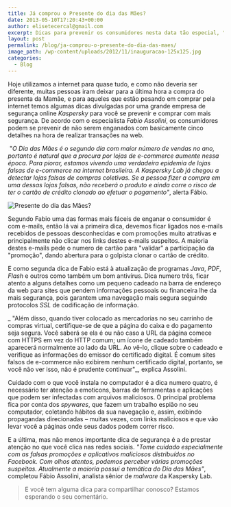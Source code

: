 ```yaml
---
title: Já comprou o Presente do dia das Mães?
date: 2013-05-10T17:20:43+00:00
author: elisetecercal@gmail.com
excerpt: Dicas para prevenir os consumidores nesta data tão especial, "Dia das Mães", onde sites e links maliciosos transformam seu presente em um pesadelo.
layout: post
permalink: /blog/ja-comprou-o-presente-do-dia-das-maes/
image_path: /wp-content/uploads/2012/11/inauguracao-125x125.jpg
categories:
  - Blog
---
```


Hoje utilizamos a internet para quase tudo, e como não deveria ser diferente, muitas pessoas iram deixar para a última hora a compra do presenta da Mamãe, e para aqueles que estão pesando em comprar pela internet temos algumas dicas divulgadas por uma grande empresa de segurança online _Kaspersky_ para você se prevenir e comprar com mais segurança. De acordo com o especialista _Fabio Assolini_, os consumidores podem se prevenir de não serem enganados com basicamente cinco detalhes na hora de realizar transações na web.

 "_O Dia das Mães é o segundo dia com maior número de vendas no ano, portanto é natural que a procura por lojas de e-commerce aumente nessa época. Para piorar, estamos vivendo uma verdadeira epidemia de lojas falsas de e-commerce na internet brasileira. A Kaspersky Lab já chegou a detectar lojas falsas de compras coletivas. Se a pessoa fizer a compra em uma dessas lojas falsas, não receberá o produto e ainda corre o risco de ter o cartão de crédito clonado ao efetuar o pagamento"_, alerta Fábio.

![Presente do dia das Mães?](http://sistemas.cekurte.com/wp-content/uploads/2013/05/mouse-gift-270x300.jpg "Já comprou o Presente do dia das Mães?")

Segundo Fabio uma das formas mais fáceis de enganar o consumidor é com e-mails, então lá vai a primeira dica, devemos ficar ligados nos e-mails recebidos de pessoas desconhecidas e com promoções muito atrativas e principalmente não clicar nos links destes e-mails suspeitos. A maioria destes e-mails pede o numero de cartão para "validar" a participação da "promoção", dando abertura para o golpista clonar o cartão de crédito.

E como segunda dica de Fabio está à atualização de programas _Java_, _PDF_, _Flash_ e outros como também um bom antivírus. Dica numero três, ficar atento a alguns detalhes como um pequeno cadeado na barra de endereço da web para sites que pendem informações pessoais ou financeira lhe da mais segurança, pois garantem uma navegação mais segura seguindo protocolos _SSL_ de codificação de informação.

_ "Além disso, quando tiver colocado as mercadorias no seu carrinho de compras virtual, certifique-se de que a página do caixa e do pagamento seja segura. Você saberá se ela é ou não caso a URL da página comece com HTTPS em vez do HTTP comum; um ícone de cadeado também aparecerá normalmente ao lado da URL. Ao vê-lo, clique sobre o cadeado e verifique as informações do emissor do certificado digital. É comum sites falsos de e-commerce não exibirem nenhum certificado digital, portanto, se você não ver isso, não é prudente continuar"_, explica Assolini.

Cuidado com o que você instala no computador é a dica numero quatro, é necessário ter atenção a emoticons, barras de ferramentas e aplicações que podem ser infectadas com arquivos maliciosos. O principal problema fica por conta dos _spywares_, que fazem um trabalho espião no seu computador, coletando hábitos da sua navegação e, assim, exibindo propagandas direcionadas – muitas vezes, com links maliciosos e que vão levar você a páginas onde seus dados podem correr risco.

E a última, mas não menos importante dica de segurança é a de prestar atenção no que você clica nas redes sociais. _"Tome cuidado especialmente com as falsas promoções e aplicativos maliciosos distribuídos no Facebook. Com olhos atentos, podemos perceber várias promoções suspeitas. Atualmente a maioria possui a temática do Dia das Mães"_, completou Fábio Assolini, analista sênior de _malware_ da Kaspersky Lab.

> E você tem alguma dica para compartilhar conosco? Estamos esperando o seu comentário.
